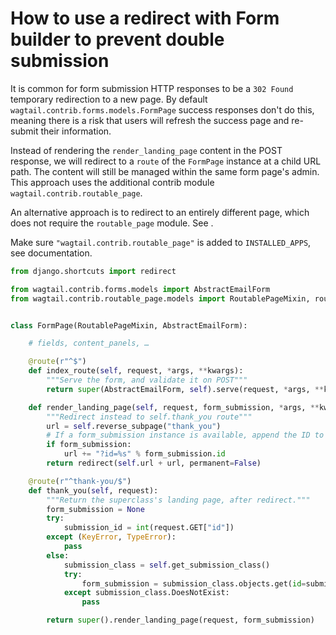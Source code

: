 # How to use a redirect with Form builder to prevent double submission

It is common for form submission HTTP responses to be a `302 Found` temporary redirection to a new page.
By default `wagtail.contrib.forms.models.FormPage` success responses don't do this, meaning there is a risk that users will refresh the success page and re-submit their information.

Instead of rendering the `render_landing_page` content in the POST response, we will redirect to a `route` of the `FormPage` instance at a child URL path.
The content will still be managed within the same form page's admin.
This approach uses the additional contrib module `wagtail.contrib.routable_page`.

An alternative approach is to redirect to an entirely different page, which does not require the `routable_page` module.
See [](form_builder_custom_landing_page_redirect).

Make sure `"wagtail.contrib.routable_page"` is added to `INSTALLED_APPS`, see [](routable_page_mixin) documentation.

```python
from django.shortcuts import redirect

from wagtail.contrib.forms.models import AbstractEmailForm
from wagtail.contrib.routable_page.models import RoutablePageMixin, route


class FormPage(RoutablePageMixin, AbstractEmailForm):

    # fields, content_panels, …

    @route(r"^$")
    def index_route(self, request, *args, **kwargs):
        """Serve the form, and validate it on POST"""
        return super(AbstractEmailForm, self).serve(request, *args, **kwargs)

    def render_landing_page(self, request, form_submission, *args, **kwargs):
        """Redirect instead to self.thank_you route"""
        url = self.reverse_subpage("thank_you")
        # If a form_submission instance is available, append the ID to URL.
        if form_submission:
            url += "?id=%s" % form_submission.id
        return redirect(self.url + url, permanent=False)

    @route(r"^thank-you/$")
    def thank_you(self, request):
        """Return the superclass's landing page, after redirect."""
        form_submission = None
        try:
            submission_id = int(request.GET["id"])
        except (KeyError, TypeError):
            pass
        else:
            submission_class = self.get_submission_class()
            try:
                form_submission = submission_class.objects.get(id=submission_id)
            except submission_class.DoesNotExist:
                pass

        return super().render_landing_page(request, form_submission)
```
